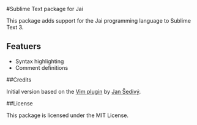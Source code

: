 #Sublime Text package for Jai

This package adds support for the Jai programming language to Sublime Text 3.

## Featuers

- Syntax highlighting
- Comment definitions

##Credits

Initial version based on the [Vim plugin](https://github.com/jansedivy/jai.vim) by [Jan Šedivý](https://github.com/jansedivy).

##License

This package is licensed under the MIT License.